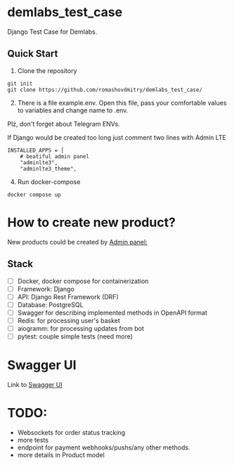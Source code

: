 # demlabs_test_case
Django Test Case for Demlabs.

## Quick Start

1. Clone the repository

```
git init
git clone https://github.com/romashovdmitry/demlabs_test_case/
```

2. There is a file example.env. Open this file, pass your comfortable values to variables and change name to .env.

Plz, don't forget about Telegram ENVs.

If Django would be created too long just comment two lines with Admin LTE

```
INSTALLED_APPS = [
    # beatiful admin panel
    "adminlte3",
    "adminlte3_theme",
```

4. Run docker-compose 

```
docker compose up
```

# How to create new product?

New products could be created by [Admin panel:](http://127.0.0.1:8001/admin/)

## Stack

- [ ] Docker, docker compose for containerization
- [ ] Framework: Django
- [ ] API: Django Rest Framework (DRF)
- [ ] Database: PostgreSQL
- [ ] Swagger for describing implemented methods in OpenAPI format
- [ ] Redis: for processing user's basket
- [ ] aiogramm: for processing updates from bot
- [ ] pytest: couple simple tests (need more)

# Swagger UI

Link to [Swagger UI](http://127.0.0.1:8001/api/docs/)

# TODO:

- Websockets for order status tracking
- more tests
- endpoint for payment webhooks/pushs/any other methods.
- more details in Product model
